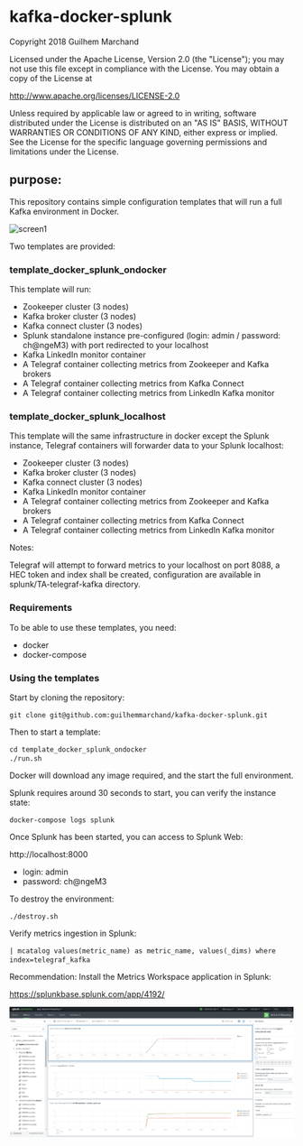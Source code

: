# kafka-docker-splunk

Copyright 2018 Guilhem Marchand

Licensed under the Apache License, Version 2.0 (the "License");
you may not use this file except in compliance with the License.
You may obtain a copy of the License at

http://www.apache.org/licenses/LICENSE-2.0

Unless required by applicable law or agreed to in writing, software
distributed under the License is distributed on an "AS IS" BASIS,
WITHOUT WARRANTIES OR CONDITIONS OF ANY KIND, either express or implied.
See the License for the specific language governing permissions and
limitations under the License.

## purpose:

This repository contains simple configuration templates that will run a full Kafka environment in Docker.

![screen1](./docs/img/docker_template.png)

Two templates are provided:

### template_docker_splunk_ondocker

This template will run:

- Zookeeper cluster (3 nodes)
- Kafka broker cluster (3 nodes)
- Kafka connect cluster (3 nodes)
- Splunk standalone instance pre-configured (login: admin / password: ch@ngeM3) with port redirected to your localhost
- Kafka LinkedIn monitor container
- A Telegraf container collecting metrics from Zookeeper and Kafka brokers
- A Telegraf container collecting metrics from Kafka Connect
- A Telegraf container collecting metrics from LinkedIn Kafka monitor

### template_docker_splunk_localhost

This template will the same infrastructure in docker except the Splunk instance, Telegraf containers will forwarder data to your Splunk localhost:

- Zookeeper cluster (3 nodes)
- Kafka broker cluster (3 nodes)
- Kafka connect cluster (3 nodes)
- Kafka LinkedIn monitor container
- A Telegraf container collecting metrics from Zookeeper and Kafka brokers
- A Telegraf container collecting metrics from Kafka Connect
- A Telegraf container collecting metrics from LinkedIn Kafka monitor

Notes:

Telegraf will attempt to forward metrics to your localhost on port 8088, a HEC token and index shall be created, configuration are available in splunk/TA-telegraf-kafka directory.

### Requirements

To be able to use these templates, you need:

- docker
- docker-compose

### Using the templates

Start by cloning the repository:

```
git clone git@github.com:guilhemmarchand/kafka-docker-splunk.git
```

Then to start a template:

```
cd template_docker_splunk_ondocker
./run.sh
```

Docker will download any image required, and the start the full environment.

Splunk requires around 30 seconds to start, you can verify the instance state:

```
docker-compose logs splunk
```

Once Splunk has been started, you can access to Splunk Web:

http://localhost:8000

- login: admin
- password: ch@ngeM3

To destroy the environment:

```
./destroy.sh
```

Verify metrics ingestion in Splunk:

```
| mcatalog values(metric_name) as metric_name, values(_dims) where index=telegraf_kafka
```

Recommendation: Install the Metrics Workspace application in Splunk:

https://splunkbase.splunk.com/app/4192/

![screen1](./img/screen001.png)
